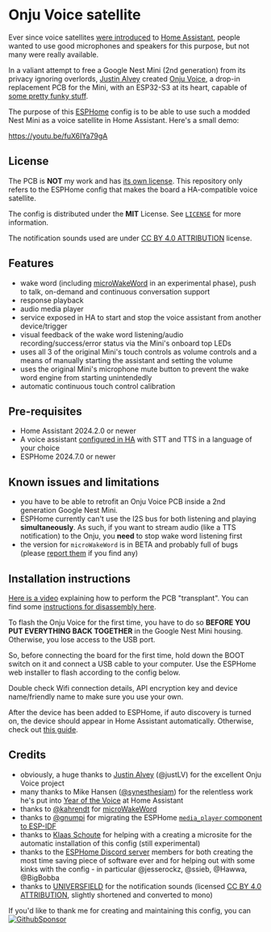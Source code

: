 # Onju Voice satellite

Ever since voice satellites [were introduced](https://www.home-assistant.io/blog/2023/04/27/year-of-the-voice-chapter-2/#composing-voice-assistants) to [Home Assistant](https://www.home-assistant.io/), people wanted to use good microphones and speakers for this purpose, but not many were really available.

In a valiant attempt to free a Google Nest Mini (2nd generation) from its privacy ignoring overlords, [Justin Alvey](https://github.com/justLV) created [Onju Voice](https://github.com/justLV/onju-voice), a drop-in replacement PCB for the Mini, with an ESP32-S3 at its heart, capable of [some pretty funky stuff](https://twitter.com/justLV/status/1681377298308820992).

The purpose of this [ESPHome](https://www.esphome.io/) config is to be able to use such a modded Nest Mini as a voice satellite in Home Assistant. Here's a small demo:

https://youtu.be/fuX6IYa79gA

## License

The PCB is **NOT** my work and has [its own license](https://github.com/justLV/onju-voice/blob/master/LICENSE). This repository only refers to the ESPHome config that makes the board a HA-compatible voice satellite.

The config is distributed under the **MIT** License. See [`LICENSE`](LICENSE) for more information.

The notification sounds used are under [CC BY 4.0 ATTRIBUTION](https://creativecommons.org/licenses/by/4.0/) license.

## Features

- wake word (including [microWakeWord](https://www.esphome.io/components/micro_wake_word) in an experimental phase), push to talk, on-demand and continuous conversation support
- response playback
- audio media player
- service exposed in HA to start and stop the voice assistant from another device/trigger
- visual feedback of the wake word listening/audio recording/success/error status via the Mini's onboard top LEDs
- uses all 3 of the original Mini's touch controls as volume controls and a means of manually starting the assistant and setting the volume
- uses the original Mini's microphone mute button to prevent the wake word engine from starting unintendedly
- automatic continuous touch control calibration

## Pre-requisites

- Home Assistant 2024.2.0 or newer
- A voice assistant [configured in HA](https://my.home-assistant.io/redirect/voice_assistants/) with STT and TTS in a language of your choice
- ESPHome 2024.7.0 or newer

## Known issues and limitations

- you have to be able to retrofit an Onju Voice PCB inside a 2nd generation Google Nest Mini.
- ESPHome currently can't use the I2S bus for both listening and playing **simultaneously**. As such, if you want to stream audio (like a TTS notification) to the Onju, you **need** to stop wake word listening first
- the version for `microWakeWord` is in BETA and probably full of bugs (please [report them](https://github.com/tetele/onju-voice-satellite/issues/new?assignees=&labels=bug&projects=&template=bug.yml) if you find any)

## Installation instructions

[Here is a video](https://youtu.be/VaQkc-sgc04) explaining how to perform the PCB "transplant". You can find some [instructions for disassembly here](<https://www.ifixit.com/Teardown/Google+Nest+Mini+(2nd+generation)+Teardown/130974>).

To flash the Onju Voice for the first time, you have to do so **BEFORE YOU PUT EVERYTHING BACK TOGETHER** in the Google Nest Mini housing. Otherwise, you lose access to the USB port.

So, before connecting the board for the first time, hold down the BOOT switch on it and connect a USB cable to your computer. Use the ESPHome web installer to flash according to the config below.

Double check Wifi connection details, API encryption key and device name/friendly name to make sure you use your own.

After the device has been added to ESPHome, if auto discovery is turned on, the device should appear in Home Assistant automatically. Otherwise, check out [this guide](https://esphome.io/guides/getting_started_hassio.html).

## Credits

- obviously, a huge thanks to [Justin Alvey](https://twitter.com/justLV) (@justLV) for the excellent Onju Voice project
- many thanks to Mike Hansen ([@synesthesiam](https://github.com/synesthesiam)) for the relentless work he's put into [Year of the Voice](https://www.home-assistant.io/voice_control/) at Home Assistant
- thanks to [@kahrendt](https://github.com/kahrendt) for [microWakeWord](https://github.com/kahrendt/microWakeWord)
- thanks to [@gnumpi](https://github.com/gnumpi) for migrating the ESPHome [`media_player` component to ESP-IDF](https://github.com/gnumpi/esphome_audio)
- thanks to [Klaas Schoute](https://github.com/klaasnicolaas) for helping with a creating a microsite for the automatic installation of this config (still experimental)
- thanks to the [ESPHome Discord server](https://discord.gg/KhAMKrd) members for both creating the most time saving piece of software ever and for helping out with some kinks with the config - in particular @jesserockz, @ssieb, @Hawwa, @BigBobba
- thanks to [UNIVERSFIELD](https://freesound.org/people/UNIVERSFIELD/) for the notification sounds (licensed [CC BY 4.0 ATTRIBUTION](https://creativecommons.org/licenses/by/4.0/), slightly shortened and converted to mono)

If you'd like to thank me for creating and maintaining this config, you can [![GithubSponsor][githubsponsorbadge]][githubsponsor]

[githubsponsor]: https://github.com/sponsors/tetele/
[githubsponsorbadge]: https://img.shields.io/badge/sponsor%20me%20on%20github-sponsor-yellow.svg?style=for-the-badge
